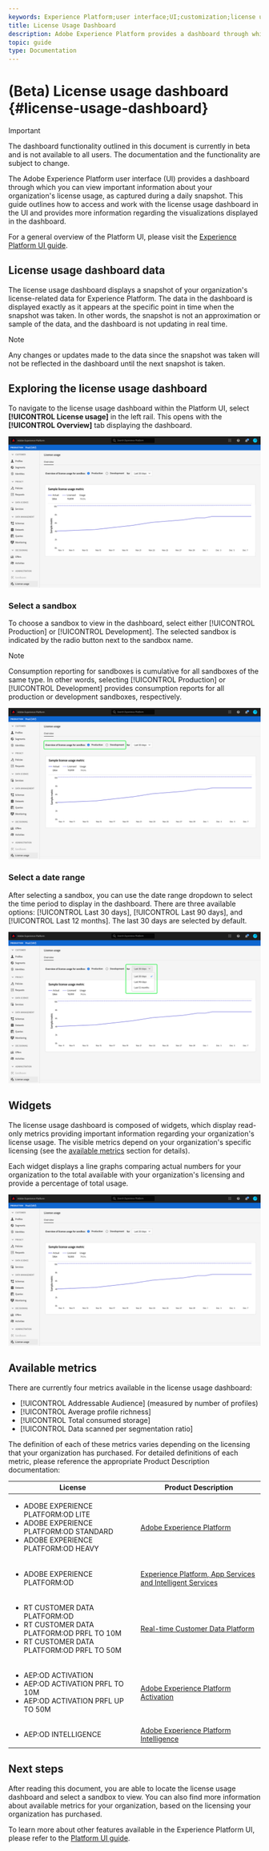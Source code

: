 ```yaml
---
keywords: Experience Platform;user interface;UI;customization;license usage dashboard;dashboard;license usage;entitlement;consumption
title: License Usage Dashboard
description: Adobe Experience Platform provides a dashboard through which you can view important information about your organization's license usage.
topic: guide
type: Documentation
---
```


# (Beta) License usage dashboard {#license-usage-dashboard}

>[!IMPORTANT]
>
>The dashboard functionality outlined in this document is currently in beta and is not available to all users. The documentation and the functionality are subject to change.

The Adobe Experience Platform user interface (UI) provides a dashboard through which you can view important information about your organization's license usage, as captured during a daily snapshot. This guide outlines how to access and work with the license usage dashboard in the UI and provides more information regarding the visualizations displayed in the dashboard.  

For a general overview of the Platform UI, please visit the [Experience Platform UI guide](../../landing/ui-guide.md).

## License usage dashboard data

The license usage dashboard displays a snapshot of your organization's license-related data for Experience Platform. The data in the dashboard is displayed exactly as it appears at the specific point in time when the snapshot was taken. In other words, the snapshot is not an approximation or sample of the data, and the dashboard is not updating in real time.

>[!NOTE]
>
>Any changes or updates made to the data since the snapshot was taken will not be reflected in the dashboard until the next snapshot is taken.

## Exploring the license usage dashboard

To navigate to the license usage dashboard within the Platform UI, select **[!UICONTROL License usage]** in the left rail. This opens with the **[!UICONTROL Overview]** tab displaying the dashboard.

![](../images/license-usage/dashboard-overview.png)

### Select a sandbox

To choose a sandbox to view in the dashboard, select either [!UICONTROL Production] or [!UICONTROL Development]. The selected sandbox is indicated by the radio button next to the sandbox name. 

>[!NOTE]
>
>Consumption reporting for sandboxes is cumulative for all sandboxes of the same type. In other words, selecting [!UICONTROL Production] or [!UICONTROL Development] provides consumption reports for all production or development sandboxes, respectively.

![](../images/license-usage/select-sandbox.png)

### Select a date range

After selecting a sandbox, you can use the date range dropdown to select the time period to display in the dashboard. There are three available options: [!UICONTROL Last 30 days], [!UICONTROL Last 90 days], and [!UICONTROL Last 12 months]. The last 30 days are selected by default.

![](../images/license-usage/select-date-range.png)

## Widgets

The license usage dashboard is composed of widgets, which display read-only metrics providing important information regarding your organization's license usage. The visible metrics depend on your organization's specific licensing (see the [available metrics](#available-metrics) section for details).

Each widget displays a line graphs comparing actual numbers for your organization to the total available with your organization's licensing and provide a percentage of total usage.

![](../images/license-usage/widgets.png)

## Available metrics

There are currently four metrics available in the license usage dashboard:

* [!UICONTROL Addressable Audience] (measured by number of profiles)
* [!UICONTROL Average profile richness]
* [!UICONTROL Total consumed storage]
* [!UICONTROL Data scanned per segmentation ratio]

The definition of each of these metrics varies depending on the licensing that your organization has purchased. For detailed definitions of each metric, please reference the appropriate Product Description documentation:

|License|Product Description|
|---|---|
|<ul><li>ADOBE EXPERIENCE PLATFORM:OD LITE</li><li>ADOBE EXPERIENCE PLATFORM:OD STANDARD</li><li>ADOBE EXPERIENCE PLATFORM:OD HEAVY</li></ul>|[Adobe Experience Platform](https://helpx.adobe.com/legal/product-descriptions/adobe-experience-platform.html)|
|<ul><li>ADOBE EXPERIENCE PLATFORM:OD</li></ul>|[Experience Platform, App Services and Intelligent Services](https://helpx.adobe.com/legal/product-descriptions/exp-platform-app-svcs.html)|
|<ul><li>RT CUSTOMER DATA PLATFORM:OD</li><li>RT CUSTOMER DATA PLATFORM:OD PRFL TO 10M</li><li>RT CUSTOMER DATA PLATFORM:OD PRFL TO 50M</li></ul>|[Real-time Customer Data Platform](https://helpx.adobe.com/legal/product-descriptions/real-time-customer-data-platform.html)|
|<ul><li>AEP:OD ACTIVATION</li><li>AEP:OD ACTIVATION PRFL TO 10M</li><li>AEP:OD ACTIVATION PRFL UP TO 50M</li></ul>|[Adobe Experience Platform Activation](https://helpx.adobe.com/legal/product-descriptions/adobe-experience-platform0.html)|
|<ul><li>AEP:OD INTELLIGENCE</li></ul>|[Adobe Experience Platform Intelligence](https://helpx.adobe.com/legal/product-descriptions/adobe-experience-platform-intelligence---product-description.html)|

## Next steps

After reading this document, you are able to locate the license usage dashboard and select a sandbox to view. You can also find more information about available metrics for your organization, based on the licensing your organization has purchased. 

To learn more about other features available in the Experience Platform UI, please refer to the [Platform UI guide](../../landing/ui-guide.md).